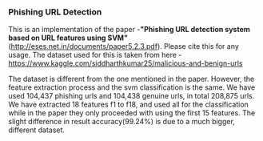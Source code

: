 ### Phishing URL Detection

This is an implementation of the paper -**"Phishing URL detection system based on URL features using SVM"** (http://eses.net.in/documents/paper5.2.3.pdf). Please cite this for any usage.
The dataset used for this is taken from here - https://www.kaggle.com/siddharthkumar25/malicious-and-benign-urls

The dataset is different from the one mentioned in the paper. However, the feature extraction process and the svm classification is the same. We have used 104,437 phishing urls and 104,438 genuine urls, in total 208,875 urls. We have extracted 18 features f1 to f18, and used all for the classification while in the paper they only proceeded with using the first 15 features.
The slight difference in result accuracy(99.24%) is due to a much bigger, different dataset.
